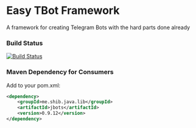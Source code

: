 # Easy TBot Framework
A framework for creating Telegram Bots with the hard parts done already

### Build Status ###
[![Build Status](https://travis-ci.org/shibme/jbots.svg)](https://travis-ci.org/shibme/jbots)

### Maven Dependency for Consumers ###
Add to your pom.xml:

```xml
<dependency>
	<groupId>me.shib.java.lib</groupId>
	<artifactId>jbots</artifactId>
	<version>0.9.12</version>
</dependency>
```
